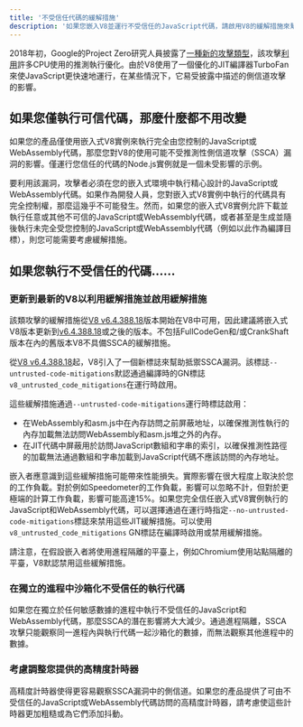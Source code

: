 ```yaml
---
title: '不受信任代碼的緩解措施'
description: '如果您嵌入V8並運行不受信任的JavaScript代碼，請啟用V8的緩解措施來幫助防範推測性側信道攻擊。'
---
```

2018年初，Google的Project Zero研究人員披露了[一種新的攻擊類型](https://googleprojectzero.blogspot.com/2018/01/reading-privileged-memory-with-side.html)，該攻擊[利用](https://security.googleblog.com/2018/01/more-details-about-mitigations-for-cpu_4.html)許多CPU使用的推測執行優化。由於V8使用了一個優化的JIT編譯器TurboFan來使JavaScript更快速地運行，在某些情況下，它易受披露中描述的側信道攻擊的影響。

## 如果您僅執行可信代碼，那麼什麼都不用改變

如果您的產品僅使用嵌入式V8實例來執行完全由您控制的JavaScript或WebAssembly代碼，那麼您對V8的使用可能不受推測性側信道攻擊（SSCA）漏洞的影響。僅運行您信任的代碼的Node.js實例就是一個未受影響的示例。

要利用該漏洞，攻擊者必須在您的嵌入式環境中執行精心設計的JavaScript或WebAssembly代碼。如果作為開發人員，您對嵌入式V8實例中執行的代碼具有完全控制權，那麼這幾乎不可能發生。然而，如果您的嵌入式V8實例允許下載並執行任意或其他不可信的JavaScript或WebAssembly代碼，或者甚至是生成並隨後執行未完全受您控制的JavaScript或WebAssembly代碼（例如以此作為編譯目標），則您可能需要考慮緩解措施。

## 如果您執行不受信任的代碼……

### 更新到最新的V8以利用緩解措施並啟用緩解措施

該類攻擊的緩解措施從[V8 v6.4.388.18](https://chromium.googlesource.com/v8/v8/+/e6eddfe4d1ed9d96b453d14b84ac19769388d8b1)版本開始在V8中可用，因此建議將嵌入式V8版本更新到[v6.4.388.18](https://chromium.googlesource.com/v8/v8/+/e6eddfe4d1ed9d96b453d14b84ac19769388d8b1)或之後的版本。不包括FullCodeGen和/或CrankShaft版本在內的舊版本V8不具備SSCA的緩解措施。

從[V8 v6.4.388.18](https://chromium.googlesource.com/v8/v8/+/e6eddfe4d1ed9d96b453d14b84ac19769388d8b1)起，V8引入了一個新標誌來幫助抵禦SSCA漏洞。該標誌`--untrusted-code-mitigations`默認通過編譯時的GN標誌`v8_untrusted_code_mitigations`在運行時啟用。

這些緩解措施通過`--untrusted-code-mitigations`運行時標誌啟用：

- 在WebAssembly和asm.js中在內存訪問之前屏蔽地址，以確保推測性執行的內存加載無法訪問WebAssembly和asm.js堆之外的內存。
- 在JIT代碼中屏蔽用於訪問JavaScript數組和字串的索引，以確保推測性路徑的加載無法通過數組和字串加載到JavaScript代碼不應該訪問的內存地址。

嵌入者應意識到這些緩解措施可能帶來性能損失。實際影響在很大程度上取決於您的工作負載。對於例如Speedometer的工作負載，影響可以忽略不計，但對於更極端的計算工作負載，影響可能高達15%。如果您完全信任嵌入式V8實例執行的JavaScript和WebAssembly代碼，可以選擇通過在運行時指定`--no-untrusted-code-mitigations`標誌來禁用這些JIT緩解措施。可以使用`v8_untrusted_code_mitigations` GN標誌在編譯時啟用或禁用緩解措施。

請注意，在假設嵌入者將使用進程隔離的平臺上，例如Chromium使用站點隔離的平臺，V8默認禁用這些緩解措施。

### 在獨立的進程中沙箱化不受信任的執行代碼

如果您在獨立於任何敏感數據的進程中執行不受信任的JavaScript和WebAssembly代碼，那麼SSCA的潛在影響將大大減少。通過進程隔離，SSCA攻擊只能觀察同一進程內與執行代碼一起沙箱化的數據，而無法觀察其他進程中的數據。

### 考慮調整您提供的高精度計時器

高精度計時器使得更容易觀察SSCA漏洞中的側信道。如果您的產品提供了可由不受信任的JavaScript或WebAssembly代碼訪問的高精度計時器，請考慮使這些計時器更加粗糙或為它們添加抖動。
